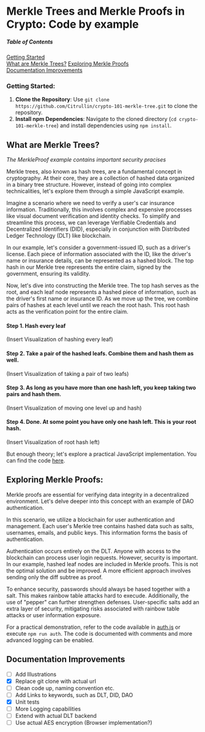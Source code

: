 # Merkle Trees and Merkle Proofs in Crypto: Code by example

##### Table of Contents

[Getting Started](#getting-started)  
[What are Merkle Trees?](#what-are-merkle-trees)
[Exploring Merkle Proofs](#exploring-merkle-proofs)  
[Documentation Improvements](#documentation-improvements)

### Getting Started:

1. **Clone the Repository**: Use `git clone https://github.com/Citrullin/crypto-101-merkle-tree.git` to clone the repository.
2. **Install npm Dependencies**: Navigate to the cloned directory (`cd crypto-101-merkle-tree`) and install dependencies using `npm install`.

## What are Merkle Trees?

_The MerkleProof example contains important security pracises_

Merkle trees, also known as hash trees, are a fundamental concept in cryptography.
At their core, they are a collection of hashed data organized in a binary tree structure.
However, instead of going into complex technicalities, let's explore them through a simple JavaScript example.

Imagine a scenario where we need to verify a user's car insurance information.
Traditionally, this involves complex and expensive processes like visual document verification and identity checks.
To simplify and streamline this process, we can leverage Verifiable Credentials and Decentralized Identifiers (DID),
especially in conjunction with Distributed Ledger Technology (DLT) like blockchain.

In our example, let's consider a government-issued ID, such as a driver's license.
Each piece of information associated with the ID, like the driver's name or insurance details, can be represented as a hashed block.
The top hash in our Merkle tree represents the entire claim, signed by the government, ensuring its validity.

Now, let's dive into constructing the Merkle tree. The top hash serves as the root, and each leaf node represents a hashed piece of information,
such as the driver's first name or insurance ID.
As we move up the tree, we combine pairs of hashes at each level until we reach the root hash.
This root hash acts as the verification point for the entire claim.

#### Step 1. Hash every leaf

(Insert Visualization of hashing every leaf)

#### Step 2. Take a pair of the hashed leafs. Combine them and hash them as well.

(Insert Visualization of taking a pair of two leafs)

#### Step 3. As long as you have more than one hash left, you keep taking two pairs and hash them.

(Insert Visualization of moving one level up and hash)

#### Step 4. Done. At some point you have only one hash left. This is your root hash.

(Insert Visualization of root hash left)

But enough theory; let's explore a practical JavaScript implementation. You can find the code [here](src/examples/insurance.js).

## Exploring Merkle Proofs:

Merkle proofs are essential for verifying data integrity in a decentralized environment.
Let's delve deeper into this concept with an example of DAO authentication.

In this scenario, we utilize a blockchain for user authentication and management.
Each user's Merkle tree contains hashed data such as salts, usernames, emails, and public keys. This information forms the basis of authentication.

Authentication occurs entirely on the DLT. Anyone with access to the blockchain can process user login requests. However, security is important.
In our example, hashed leaf nodes are included in Merkle proofs. This is not the optimal solution and be improved.
A more efficient approach involves sending only the diff subtree as proof.

To enhance security, passwords should always be hased together with a salt. This makes rainbow table attacks hard to execude.
Additionally, the use of "pepper" can further strengthen defenses.
User-specific salts add an extra layer of security, mitigating risks associated with rainbow table attacks or user information exposure.

For a practical demonstration, refer to the code available in [auth.js](src/examples/auth.js) or execute `npm run auth`.
The code is documented with comments and more advanced logging can be enabled.

## Documentation Improvements

- [ ] Add Illustrations
- [x] Replace git clone with actual url
- [ ] Clean code up, naming convention etc.
- [ ] Add Links to keywords, such as DLT, DID, DAO
- [x] Unit tests
- [ ] More Logging capabilities
- [ ] Extend with actual DLT backend
- [ ] Use actual AES encryption (Browser implementation?)

